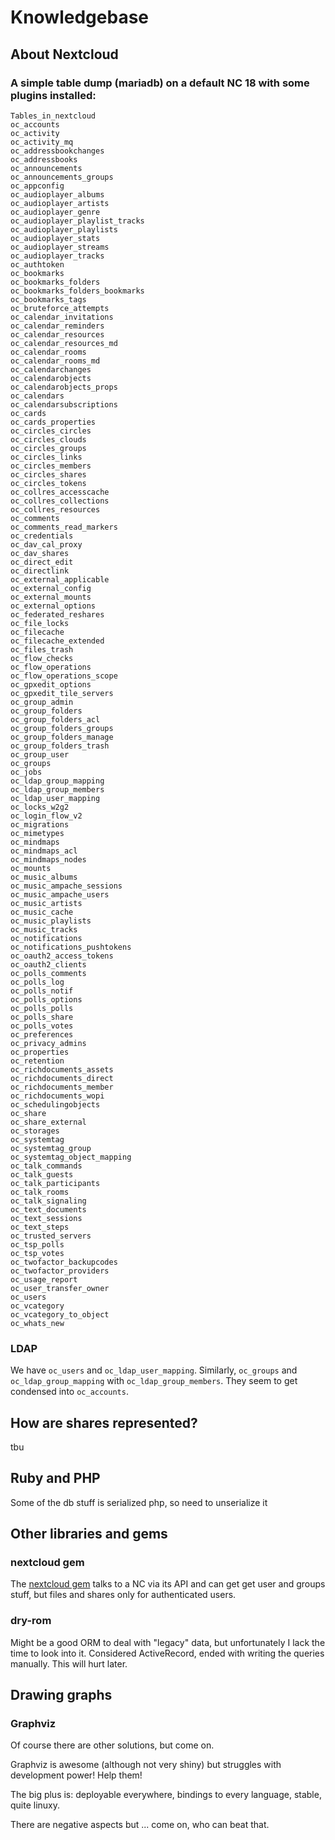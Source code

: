 <!--
SPDX-FileCopyrightText: 2020 Felix Wolfsteller

SPDX-License-Identifier: AGPL-3.0-or-later
-->

# Knowledgebase

## About Nextcloud

### A simple table dump (mariadb) on a default NC 18 with some plugins installed:

```
Tables_in_nextcloud
oc_accounts
oc_activity
oc_activity_mq
oc_addressbookchanges
oc_addressbooks
oc_announcements
oc_announcements_groups
oc_appconfig
oc_audioplayer_albums
oc_audioplayer_artists
oc_audioplayer_genre
oc_audioplayer_playlist_tracks
oc_audioplayer_playlists
oc_audioplayer_stats
oc_audioplayer_streams
oc_audioplayer_tracks
oc_authtoken
oc_bookmarks
oc_bookmarks_folders
oc_bookmarks_folders_bookmarks
oc_bookmarks_tags
oc_bruteforce_attempts
oc_calendar_invitations
oc_calendar_reminders
oc_calendar_resources
oc_calendar_resources_md
oc_calendar_rooms
oc_calendar_rooms_md
oc_calendarchanges
oc_calendarobjects
oc_calendarobjects_props
oc_calendars
oc_calendarsubscriptions
oc_cards
oc_cards_properties
oc_circles_circles
oc_circles_clouds
oc_circles_groups
oc_circles_links
oc_circles_members
oc_circles_shares
oc_circles_tokens
oc_collres_accesscache
oc_collres_collections
oc_collres_resources
oc_comments
oc_comments_read_markers
oc_credentials
oc_dav_cal_proxy
oc_dav_shares
oc_direct_edit
oc_directlink
oc_external_applicable
oc_external_config
oc_external_mounts
oc_external_options
oc_federated_reshares
oc_file_locks
oc_filecache
oc_filecache_extended
oc_files_trash
oc_flow_checks
oc_flow_operations
oc_flow_operations_scope
oc_gpxedit_options
oc_gpxedit_tile_servers
oc_group_admin
oc_group_folders
oc_group_folders_acl
oc_group_folders_groups
oc_group_folders_manage
oc_group_folders_trash
oc_group_user
oc_groups
oc_jobs
oc_ldap_group_mapping
oc_ldap_group_members
oc_ldap_user_mapping
oc_locks_w2g2
oc_login_flow_v2
oc_migrations
oc_mimetypes
oc_mindmaps
oc_mindmaps_acl
oc_mindmaps_nodes
oc_mounts
oc_music_albums
oc_music_ampache_sessions
oc_music_ampache_users
oc_music_artists
oc_music_cache
oc_music_playlists
oc_music_tracks
oc_notifications
oc_notifications_pushtokens
oc_oauth2_access_tokens
oc_oauth2_clients
oc_polls_comments
oc_polls_log
oc_polls_notif
oc_polls_options
oc_polls_polls
oc_polls_share
oc_polls_votes
oc_preferences
oc_privacy_admins
oc_properties
oc_retention
oc_richdocuments_assets
oc_richdocuments_direct
oc_richdocuments_member
oc_richdocuments_wopi
oc_schedulingobjects
oc_share
oc_share_external
oc_storages
oc_systemtag
oc_systemtag_group
oc_systemtag_object_mapping
oc_talk_commands
oc_talk_guests
oc_talk_participants
oc_talk_rooms
oc_talk_signaling
oc_text_documents
oc_text_sessions
oc_text_steps
oc_trusted_servers
oc_tsp_polls
oc_tsp_votes
oc_twofactor_backupcodes
oc_twofactor_providers
oc_usage_report
oc_user_transfer_owner
oc_users
oc_vcategory
oc_vcategory_to_object
oc_whats_new
```

### LDAP

We have `oc_users` and `oc_ldap_user_mapping`.
Similarly, `oc_groups` and `oc_ldap_group_mapping` with `oc_ldap_group_members`.
They seem to get condensed into `oc_accounts`.

## How are shares represented?

tbu

## Ruby and PHP

Some of the db stuff is serialized php, so need to unserialize it

## Other libraries and gems

### nextcloud gem

The [nextcloud gem](https://github.com/dachinat/nextcloud) talks to a NC via
its API and can get get user and groups stuff, but files and shares only for
authenticated users.

### dry-rom

Might be a good ORM to deal with "legacy" data, but unfortunately I lack the
time to look into it. Considered ActiveRecord, ended with writing the queries
manually. This will hurt later.

## Drawing graphs

### Graphviz

Of course there are other solutions, but come on.

Graphviz is awesome (although not very shiny) but struggles with development
power! Help them!

The big plus is: deployable everywhere, bindings to every language, stable,
quite linuxy.

There are negative aspects but ... come on, who can beat that.


